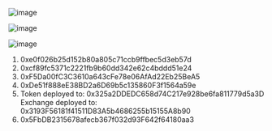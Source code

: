 ![image](https://github.com/ilich956/2assingment_dapp/assets/125411778/66f47618-58e8-455b-97be-e45e1bc70cda)

![image](https://github.com/ilich956/2assingment_dapp/assets/125411778/f558fab5-2ff8-40d0-9832-5d530fc2653b)

![image](https://github.com/ilich956/2assingment_dapp/assets/125411778/78b95bec-c130-49c1-a145-abbaabf9a651)


1.	0xe0f026b25d152b80a805c71ccb9ffbec5d3eb57d
2.	0xcf89fc5371c2221fb9b60dd342e62c4bddd51e24 
3.	0xF5Da00fC3C3610a643cFe78e06AfAd22Eb25BeA5
4.	0xDe51f888eE38BD2a6D69b5c135860F3f1564a59e 
5.	Token deployed to: 0x325a2DDEDC658d74C217e928be6fa811779d5a3D 
    Exchange deployed to: 0x3193F56181f41511D83A5b4686255b15155A8b90
6.	0x5FbDB2315678afecb367f032d93F642f64180aa3

